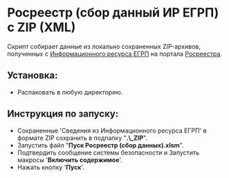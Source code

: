Росреестр (сбор данный ИР ЕГРП) с ZIP (XML)
===========================================

Скрипт собирает данные из локально сохраненных ZIP-архивов, полученных с [Информационного ресурса ЕГРП](http://rosreestr.ru/wps/portal/p/cc_ib_services_new/cc_ir/cc_ib_dostup_ir) на портала [Росреестра](https://rosreestr.ru/).

Установка:
----------

- Распаковать в любую директорию.

Инструкция по запуску:
----------------------

- Сохраненные 'Сведения из Информационного ресурса ЕГРП' в формате ZIP сохранить в подпапку "**.\\_ZIP**".
- Запустить файл "**Пуск Росреестр (сбор данных).xlsm**".
- Подтвердить сообщение системы безопасности и Запустить макросы '**Включить содержимое**'.
- Нажать кнопку '**Пуск**'.
